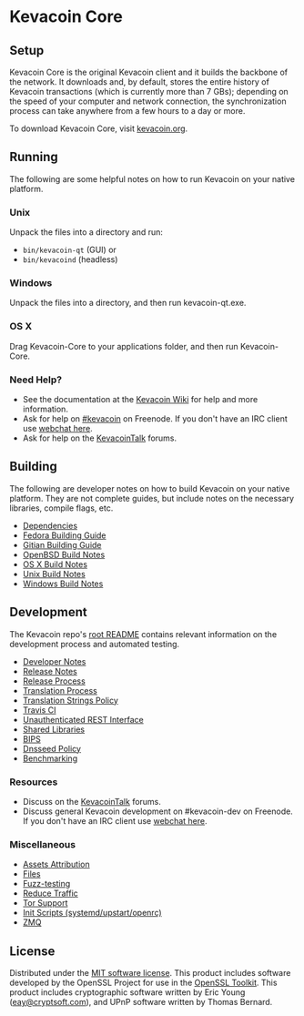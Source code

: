 Kevacoin Core
=============

Setup
---------------------
Kevacoin Core is the original Kevacoin client and it builds the backbone of the network. It downloads and, by default, stores the entire history of Kevacoin transactions (which is currently more than 7 GBs); depending on the speed of your computer and network connection, the synchronization process can take anywhere from a few hours to a day or more.

To download Kevacoin Core, visit [kevacoin.org](https://kevacoin.org).

Running
---------------------
The following are some helpful notes on how to run Kevacoin on your native platform.

### Unix

Unpack the files into a directory and run:

- `bin/kevacoin-qt` (GUI) or
- `bin/kevacoind` (headless)

### Windows

Unpack the files into a directory, and then run kevacoin-qt.exe.

### OS X

Drag Kevacoin-Core to your applications folder, and then run Kevacoin-Core.

### Need Help?

* See the documentation at the [Kevacoin Wiki](https://kevacoin.info/)
for help and more information.
* Ask for help on [#kevacoin](http://webchat.freenode.net?channels=kevacoin) on Freenode. If you don't have an IRC client use [webchat here](http://webchat.freenode.net?channels=kevacoin).
* Ask for help on the [KevacoinTalk](https://kevacointalk.io/) forums.

Building
---------------------
The following are developer notes on how to build Kevacoin on your native platform. They are not complete guides, but include notes on the necessary libraries, compile flags, etc.

- [Dependencies](dependencies.md)
- [Fedora Building Guide](fedora-building.md)
- [Gitian Building Guide](gitian-building.md)
- [OpenBSD Build Notes](build-openbsd.md)
- [OS X Build Notes](build-osx.md)
- [Unix Build Notes](build-unix.md)
- [Windows Build Notes](build-windows.md)

Development
---------------------
The Kevacoin repo's [root README](/README.md) contains relevant information on the development process and automated testing.

- [Developer Notes](developer-notes.md)
- [Release Notes](release-notes.md)
- [Release Process](release-process.md)
- [Translation Process](translation_process.md)
- [Translation Strings Policy](translation_strings_policy.md)
- [Travis CI](travis-ci.md)
- [Unauthenticated REST Interface](REST-interface.md)
- [Shared Libraries](shared-libraries.md)
- [BIPS](bips.md)
- [Dnsseed Policy](dnsseed-policy.md)
- [Benchmarking](benchmarking.md)

### Resources
* Discuss on the [KevacoinTalk](https://kevacointalk.io/) forums.
* Discuss general Kevacoin development on #kevacoin-dev on Freenode. If you don't have an IRC client use [webchat here](http://webchat.freenode.net/?channels=kevacoin-dev).

### Miscellaneous
- [Assets Attribution](assets-attribution.md)
- [Files](files.md)
- [Fuzz-testing](fuzzing.md)
- [Reduce Traffic](reduce-traffic.md)
- [Tor Support](tor.md)
- [Init Scripts (systemd/upstart/openrc)](init.md)
- [ZMQ](zmq.md)

License
---------------------
Distributed under the [MIT software license](/COPYING).
This product includes software developed by the OpenSSL Project for use in the [OpenSSL Toolkit](https://www.openssl.org/). This product includes
cryptographic software written by Eric Young ([eay@cryptsoft.com](mailto:eay@cryptsoft.com)), and UPnP software written by Thomas Bernard.
